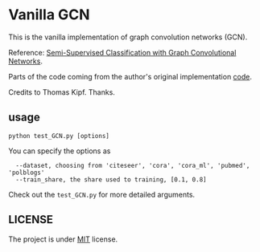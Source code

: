 # Vanilla GCN

This is the vanilla implementation of graph convolution networks (GCN).

Reference: [Semi-Supervised Classification with Graph Convolutional Networks](https://arxiv.org/abs/1609.02907).

Parts of the code coming from the author's original implementation [code](https://github.com/tkipf/gcn). 

Credits to Thomas Kipf. Thanks.

## usage

`python test_GCN.py [options]`

You can specify the options as
```
  --dataset, choosing from 'citeseer', 'cora', 'cora_ml', 'pubmed', 'polblogs'
  --train_share, the share used to training, [0.1, 0.8]
```
Check out the `test_GCN.py` for more detailed arguments.

## LICENSE
The project is under [MIT](./LICENSE) license.